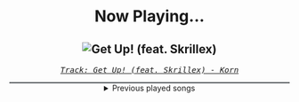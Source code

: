<div align="center"> 
<h1>Now Playing...</h1>

![Get Up! (feat. Skrillex)](https://i.scdn.co/image/ab67616d00001e022b6943747b4dbf78d7998e5f)
--
_<samp><a href="https://open.spotify.com/track/25EgA1A1OZBRw25Mjyw08g">Track: Get Up! (feat. Skrillex) - Korn</a></samp>_

<div style="border: 1px #4B5054 solid"></div>
<details>
  <summary>
    Previous played songs
  </summary>
  <table>
    <thead>
      <tr>
        <th>
          Artist
        </th>
        <th>
          Song
        </th>
        <th>
          Link
        </th>
      </tr>
    </thead>
    <tbody>
      <tr><td>Korn</td><td>Get Up! (feat. Skrillex)</td><td><a href="https://open.spotify.com/track/25EgA1A1OZBRw25Mjyw08g">https://open.spotify.com/track/25EgA1A1OZBRw25Mjyw08g</a></td></tr><tr><td>Korn</td><td>Get Up! (feat. Skrillex)</td><td><a href="https://open.spotify.com/track/25EgA1A1OZBRw25Mjyw08g">https://open.spotify.com/track/25EgA1A1OZBRw25Mjyw08g</a></td></tr><tr><td>Korn</td><td>Get Up! (feat. Skrillex)</td><td><a href="https://open.spotify.com/track/25EgA1A1OZBRw25Mjyw08g">https://open.spotify.com/track/25EgA1A1OZBRw25Mjyw08g</a></td></tr><tr><td>Korn</td><td>Get Up! (feat. Skrillex)</td><td><a href="https://open.spotify.com/track/25EgA1A1OZBRw25Mjyw08g">https://open.spotify.com/track/25EgA1A1OZBRw25Mjyw08g</a></td></tr><tr><td>Korn</td><td>Get Up! (feat. Skrillex)</td><td><a href="https://open.spotify.com/track/25EgA1A1OZBRw25Mjyw08g">https://open.spotify.com/track/25EgA1A1OZBRw25Mjyw08g</a></td></tr><tr><td>Korn</td><td>Get Up! (feat. Skrillex)</td><td><a href="https://open.spotify.com/track/25EgA1A1OZBRw25Mjyw08g">https://open.spotify.com/track/25EgA1A1OZBRw25Mjyw08g</a></td></tr><tr><td>Korn</td><td>Get Up! (feat. Skrillex)</td><td><a href="https://open.spotify.com/track/25EgA1A1OZBRw25Mjyw08g">https://open.spotify.com/track/25EgA1A1OZBRw25Mjyw08g</a></td></tr><tr><td>Korn</td><td>Get Up! (feat. Skrillex)</td><td><a href="https://open.spotify.com/track/25EgA1A1OZBRw25Mjyw08g">https://open.spotify.com/track/25EgA1A1OZBRw25Mjyw08g</a></td></tr><tr><td>Korn</td><td>Coming Undone</td><td><a href="https://open.spotify.com/track/3o7TMr6RmIusYH7Kkg7ujR">https://open.spotify.com/track/3o7TMr6RmIusYH7Kkg7ujR</a></td></tr><tr><td>Korn</td><td>Narcissistic Cannibal (feat. Skrillex & Kill the Noise)</td><td><a href="https://open.spotify.com/track/65XY6Cx0263J5BPnY8mPyE">https://open.spotify.com/track/65XY6Cx0263J5BPnY8mPyE</a></td></tr><tr><td>Korn</td><td>Narcissistic Cannibal (feat. Skrillex & Kill the Noise)</td><td><a href="https://open.spotify.com/track/65XY6Cx0263J5BPnY8mPyE">https://open.spotify.com/track/65XY6Cx0263J5BPnY8mPyE</a></td></tr><tr><td>BLACKPINK</td><td>JUMP</td><td><a href="https://open.spotify.com/track/5H1sKFMzDeMtXwND3V6hRY">https://open.spotify.com/track/5H1sKFMzDeMtXwND3V6hRY</a></td></tr><tr><td>BLACKPINK</td><td>JUMP</td><td><a href="https://open.spotify.com/track/5H1sKFMzDeMtXwND3V6hRY">https://open.spotify.com/track/5H1sKFMzDeMtXwND3V6hRY</a></td></tr><tr><td>BLACKPINK</td><td>JUMP</td><td><a href="https://open.spotify.com/track/5H1sKFMzDeMtXwND3V6hRY">https://open.spotify.com/track/5H1sKFMzDeMtXwND3V6hRY</a></td></tr><tr><td>BLACKPINK</td><td>JUMP</td><td><a href="https://open.spotify.com/track/5H1sKFMzDeMtXwND3V6hRY">https://open.spotify.com/track/5H1sKFMzDeMtXwND3V6hRY</a></td></tr><tr><td>BLACKPINK</td><td>JUMP</td><td><a href="https://open.spotify.com/track/5H1sKFMzDeMtXwND3V6hRY">https://open.spotify.com/track/5H1sKFMzDeMtXwND3V6hRY</a></td></tr><tr><td>BLACKPINK</td><td>JUMP</td><td><a href="https://open.spotify.com/track/5H1sKFMzDeMtXwND3V6hRY">https://open.spotify.com/track/5H1sKFMzDeMtXwND3V6hRY</a></td></tr><tr><td>BLACKPINK</td><td>JUMP</td><td><a href="https://open.spotify.com/track/5H1sKFMzDeMtXwND3V6hRY">https://open.spotify.com/track/5H1sKFMzDeMtXwND3V6hRY</a></td></tr><tr><td>BLACKPINK</td><td>JUMP</td><td><a href="https://open.spotify.com/track/5H1sKFMzDeMtXwND3V6hRY">https://open.spotify.com/track/5H1sKFMzDeMtXwND3V6hRY</a></td></tr><tr><td>BLACKPINK</td><td>JUMP</td><td><a href="https://open.spotify.com/track/5H1sKFMzDeMtXwND3V6hRY">https://open.spotify.com/track/5H1sKFMzDeMtXwND3V6hRY</a></td></tr>
    </tbody>
  </table>
</details>

</div>
